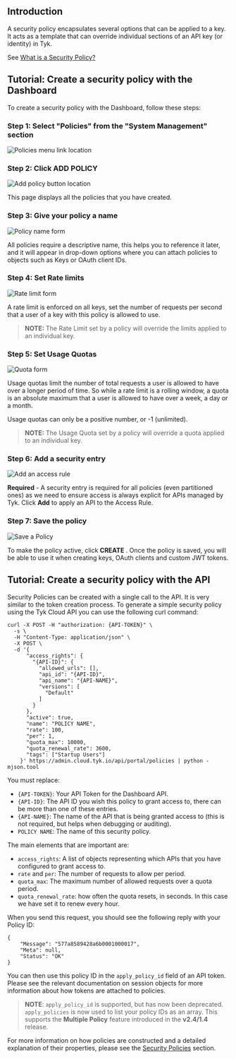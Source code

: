 ## <a name="introduction"></a> Introduction

A security policy encapsulates several options that can be applied to a key. It acts as a template that can override individual sections of an API key (or identity) in Tyk.

See [What is a Security Policy?][8]


## <a name="with-dashboard"></a>Tutorial: Create a security policy with the Dashboard

To create a security policy with the Dashboard, follow these steps:

### Step 1: Select "Policies" from the "System Management" section

![Policies menu link location][1]

### Step 2: Click ADD POLICY

![Add policy button location][2]

This page displays all the policies that you have created.

### Step 3: Give your policy a name

![Policy name form][3]

All policies require a descriptive name, this helps you to reference it later, and it will appear in drop-down options where you can attach policies to objects such as Keys or OAuth client IDs.

### Step 4: Set Rate limits

![Rate limit form][4]

A rate limit is enforced on all keys, set the number of requests per second that a user of a key with this policy is allowed to use.

> **NOTE:** The Rate Limit set by a policy will override the limits applied to an individual key.

### Step 5: Set Usage Quotas

![Quota form][5]

Usage quotas limit the number of total requests a user is allowed to have over a longer period of time. So while a rate limit is a rolling window, a quota is an absolute maximum that a user is allowed to have over a week, a day or a month.

Usage quotas can only be a positive number, or -1 (unlimited).

> **NOTE:** The Usage Quota set by a policy will override a quota applied to an individual key.


### Step 6: Add a security entry

![Add an access rule][6]

**Required** - A security entry is required for all policies (even partitioned ones) as we need to ensure access is always explicit for APIs managed by Tyk. Click **Add** to apply an API to the Access Rule.

### Step 7: Save the policy

![Save a Policy][7]

To make the policy active, click **CREATE** . Once the policy is saved, you will be able to use it when creating keys, OAuth clients and custom JWT tokens.

## <a name="with-api"></a>Tutorial: Create a security policy with the API

Security Policies can be created with a single call to the API. It is very similar to the token creation process. To generate a simple security policy using the Tyk Cloud API you can use the following curl command:
```{.copyWrapper}
curl -X POST -H "authorization: {API-TOKEN}" \
  -s \
  -H "Content-Type: application/json" \
  -X POST \
  -d '{
      "access_rights": {
        "{API-ID}": {
          "allowed_urls": [],
          "api_id": "{API-ID}",
          "api_name": "{API-NAME}",
          "versions": [
            "Default"
          ]
        }
      },
      "active": true,
      "name": "POLICY NAME",
      "rate": 100,
      "per": 1,
      "quota_max": 10000,
      "quota_renewal_rate": 3600,
      "tags": ["Startup Users"]
    }' https://admin.cloud.tyk.io/api/portal/policies | python -mjson.tool
```

You must replace:

*   `{API-TOKEN}`: Your API Token for the Dashboard API.
*   `{API-ID}`: The API ID you wish this policy to grant access to, there can be more than one of these entries.
*   `{API-NAME}`: The name of the API that is being granted access to (this is not required, but helps when debugging or auditing).
*   `POLICY NAME`: The name of this security policy.

The main elements that are important are:

*   `access_rights`: A list of objects representing which APIs that you have configured to grant access to.
*   `rate` and `per`: The number of requests to allow per period.
*   `quota_max`: The maximum number of allowed requests over a quota period.
*   `quota_renewal_rate`: how often the quota resets, in seconds. In this case we have set it to renew every hour.

When you send this request, you should see the following reply with your Policy ID:
```
{
    "Message": "577a8589428a6b0001000017",
    "Meta": null,
    "Status": "OK"
}
```

You can then use this policy ID in the `apply_policy_id` field of an API token. Please see the relevant documentation on session objects for more information about how tokens are attached to policies.
> **NOTE**: `apply_policy_id` is supported, but has now been deprecated. `apply_policies` is now used to list your policy IDs as an array. This supports the **Multiple Policy** feature introduced in the  **v2.4/1.4** release.

For more information on how policies are constructed and a detailed explanation of their properties, please see the [Security Policies](/docs/security/security-policies/) section.

 [1]: /docs/img/dashboard/system-management/policies2.7.png
 [2]: /docs/img/dashboard/system-management/add_policy_new_2.5.png
 [3]: /docs/img/dashboard/system-management/policy_name_2.5.png
 [4]: /docs/img/dashboard/system-management/rate_limit_2.5.png
 [5]: /docs/img/dashboard/system-management/usage_quotas_2.5.png
 [6]: /docs/img/dashboard/system-management/access_rights_2.5.png
 [7]: /docs/img/dashboard/system-management/keys_create_2.5.png
 [8]: /docs/concepts/what-is-a-security-policy/